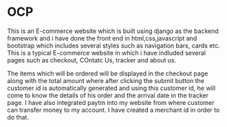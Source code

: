 # OCP

This is an E-commerce website which is built using django as the backend framework and i have done the front end in html,css,javascript and bootstrap which
includes several styles such as navigation bars, cards etc. This is a typical E-commerce website in which i have indluded several pages such as checkout,
COntatc Us, tracker and about us.

The items which will be ordered will be displayed in the checkout page along with the total amount where after clicking
the submit button the customer id is automatically generated and using this customer id, he will come to know the details of his order and the arrival date in
the tracker page. I have also integrated paytm into my website from where customer can transfer money to my account. I have created a merchant id in order
to do that.
